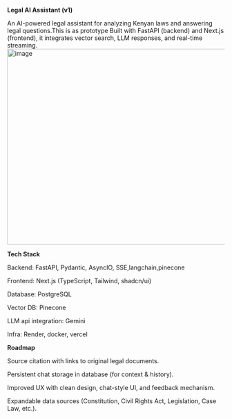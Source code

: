 **Legal AI Assistant (v1)**

An AI-powered legal assistant for analyzing Kenyan laws and answering legal questions.This is as prototype
Built with FastAPI (backend) and Next.js (frontend), it integrates vector search, LLM responses, and real-time streaming.
<img width="746" height="454" alt="image" src="https://github.com/user-attachments/assets/d760ef04-e15c-4809-a39c-2eb539fbb4cc" />


**Tech Stack**

Backend: FastAPI, Pydantic, AsyncIO, SSE,langchain,pinecone

Frontend: Next.js (TypeScript, Tailwind, shadcn/ui)

Database: PostgreSQL 

Vector DB: Pinecone

LLM api integration: Gemini

Infra: Render, docker, vercel

**Roadmap**

Source citation with links to original legal documents.

Persistent chat storage in database (for context & history).

Improved UX with clean design, chat-style UI, and feedback mechanism.

Expandable data sources (Constitution, Civil Rights Act, Legislation, Case Law, etc.).
